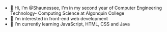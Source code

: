 - 👋 Hi, I’m @Shaunessee, I'm in my second year of Computer Engineering Technology- Computing Science at Algonquin College
- 👀 I’m interested in front-end web development
- 🌱 I’m currently learning JavaScript, HTML, CSS and Java

<!---
Shaunessee/Shaunessee is a ✨ special ✨ repository because its `README.md` (this file) appears on your GitHub profile.
You can click the Preview link to take a look at your changes.
--->
